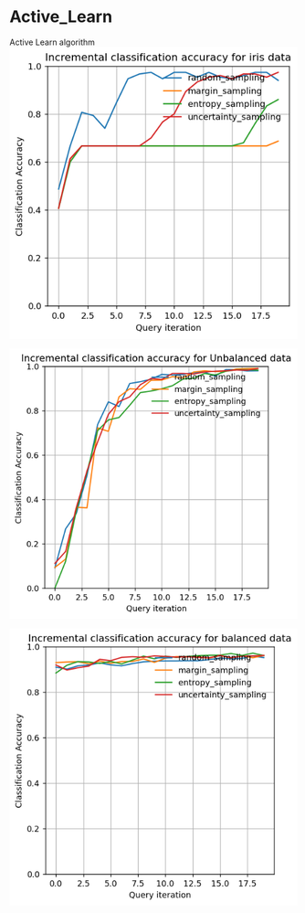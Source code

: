 # Active_Learn
Active Learn algorithm
![alt text](https://github.com/Ezzeldin-nasser939/Active_Learn/blob/main/images/1.png?raw=true)

![alt text](https://github.com/Ezzeldin-nasser939/Active_Learn/blob/main/images/2.png?raw=true)

![alt text](https://github.com/Ezzeldin-nasser939/Active_Learn/blob/main/images/3.png?raw=true)


